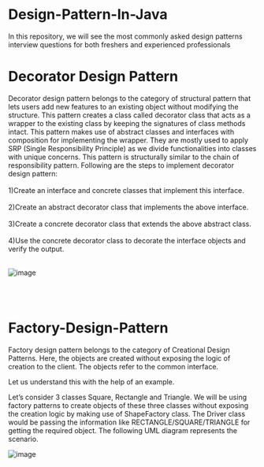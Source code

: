 # Design-Pattern-In-Java
In this repository, we will see the most commonly asked design patterns interview questions for both freshers and experienced professionals

<h1>Decorator Design Pattern</h1>
Decorator design pattern belongs to the category of structural pattern that lets users add new features to an existing object without modifying the structure. This pattern creates a class called decorator class that acts as a wrapper to the existing class by keeping the signatures of class methods intact. This pattern makes use of abstract classes and interfaces with composition for implementing the wrapper. They are mostly used to apply SRP (Single Responsibility Principle) as we divide functionalities into classes with unique concerns. This pattern is structurally similar to the chain of responsibility pattern. Following are the steps to implement decorator design pattern:
<br> </br>
1)Create an interface and concrete classes that implement this interface.<br> </br>
2)Create an abstract decorator class that implements the above interface.<br> </br>
3)Create a concrete decorator class that extends the above abstract class.<br> </br>
4)Use the concrete decorator class to decorate the interface objects and verify the output.<br> </br>

![image](https://github.com/PranavChandore/Design-Pattern-In-Java/assets/92688004/cbb45d95-d567-486e-b8c5-a5d804bacf15)

<br></br>
<h1> Factory-Design-Pattern</h1>
Factory design pattern belongs to the category of Creational Design Patterns. Here, the objects are created without exposing the logic of creation to the client. The objects refer to the common interface.

Let us understand this with the help of an example.

Let’s consider 3 classes Square, Rectangle and Triangle. We will be using factory patterns to create objects of these three classes without exposing the creation logic by making use of ShapeFactory class. The Driver class would be passing the information like RECTANGLE/SQUARE/TRIANGLE for getting the required object. The following UML diagram represents the scenario.

![image](https://github.com/PranavChandore/Design-Pattern-In-Java/assets/92688004/897507e5-9772-43e7-a19e-20736eb8b05b)


